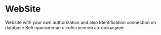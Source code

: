 # WebSite
Website with your own authorization and also Identification connection on database
Веб приложение с собственной авторизацией.
